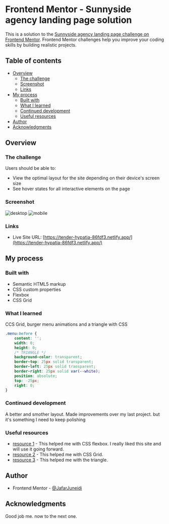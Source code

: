 # Frontend Mentor - Sunnyside agency landing page solution

This is a solution to the [Sunnyside agency landing page challenge on Frontend Mentor](https://www.frontendmentor.io/challenges/sunnyside-agency-landing-page-7yVs3B6ef). Frontend Mentor challenges help you improve your coding skills by building realistic projects.

## Table of contents

-   [Overview](#overview)
    -   [The challenge](#the-challenge)
    -   [Screenshot](#screenshot)
    -   [Links](#links)
-   [My process](#my-process)
    -   [Built with](#built-with)
    -   [What I learned](#what-i-learned)
    -   [Continued development](#continued-development)
    -   [Useful resources](#useful-resources)
-   [Author](#author)
-   [Acknowledgments](#acknowledgments)

## Overview

### The challenge

Users should be able to:

-   View the optimal layout for the site depending on their device's screen size
-   See hover states for all interactive elements on the page

### Screenshot

![desktop](desktop.jpg)
![mobile](mobile.jpg)

### Links

-   Live Site URL: [https://tender-hypatia-86fdf3.netlify.app/](https://tender-hypatia-86fdf3.netlify.app/)

## My process

### Built with

-   Semantic HTML5 markup
-   CSS custom properties
-   Flexbox
-   CSS Grid

### What I learned

CCS Grid, burger menu animations and a triangle with CSS

```css
.menu:before {
    content: '';
    width: 0;
    height: 0;
    /* TRIANGLE */
    background-color: transparent;
    border-top: 25px solid transparent;
    border-left: 25px solid transparent;
    border-right: 25px solid var(--white);
    position: absolute;
    top: -25px;
    right: 0;
}
```

### Continued development

A better and smother layout. Made improvements over my last project. but it's something I need to keep polishing

### Useful resources

-   [resource 1](https://css-tricks.com/snippets/css/a-guide-to-flexbox/) - This helped me with CSS flexbox. I really liked this site and will use it going forward.
-   [resource 2](https://developer.mozilla.org/en-US/docs/Web/CSS/CSS_Grid_Layout) - This helped me with CSS Grid.
-   [resource 3](https://css-tricks.com/snippets/css/css-triangle/) - This helped me with the triangle.

## Author

-   Frontend Mentor - [@JafarJuneidi](https://www.frontendmentor.io/profile/JafarJuneidi)

## Acknowledgments

Good job me. now to the next one.
